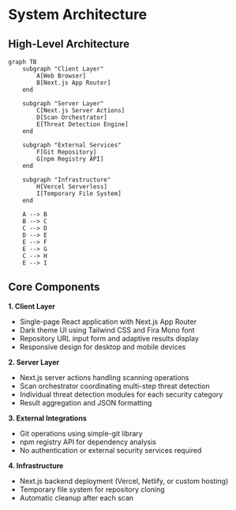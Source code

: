 # System Architecture

## High-Level Architecture

```mermaid
graph TB
    subgraph "Client Layer"
        A[Web Browser]
        B[Next.js App Router]
    end
    
    subgraph "Server Layer"
        C[Next.js Server Actions]
        D[Scan Orchestrator]
        E[Threat Detection Engine]
    end
    
    subgraph "External Services"
        F[Git Repository]
        G[npm Registry API]
    end
    
    subgraph "Infrastructure"
        H[Vercel Serverless]
        I[Temporary File System]
    end
    
    A --> B
    B --> C
    C --> D
    D --> E
    E --> F
    E --> G
    C --> H
    E --> I
```

## Core Components

**1. Client Layer**
- Single-page React application with Next.js App Router
- Dark theme UI using Tailwind CSS and Fira Mono font
- Repository URL input form and adaptive results display
- Responsive design for desktop and mobile devices

**2. Server Layer**
- Next.js server actions handling scanning operations
- Scan orchestrator coordinating multi-step threat detection
- Individual threat detection modules for each security category
- Result aggregation and JSON formatting

**3. External Integrations**
- Git operations using simple-git library
- npm registry API for dependency analysis
- No authentication or external security services required

**4. Infrastructure**
- Next.js backend deployment (Vercel, Netlify, or custom hosting)
- Temporary file system for repository cloning
- Automatic cleanup after each scan
